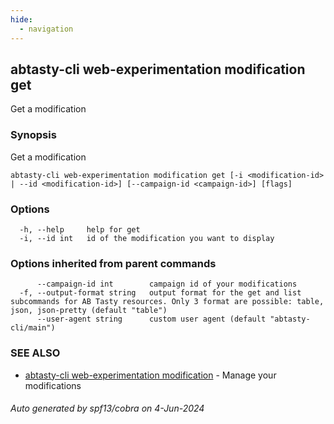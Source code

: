 ```yaml
---
hide:
  - navigation
---
```

## abtasty-cli web-experimentation modification get

Get a modification

### Synopsis

Get a modification

```
abtasty-cli web-experimentation modification get [-i <modification-id> | --id <modification-id>] [--campaign-id <campaign-id>] [flags]
```

### Options

```
  -h, --help     help for get
  -i, --id int   id of the modification you want to display
```

### Options inherited from parent commands

```
      --campaign-id int        campaign id of your modifications
  -f, --output-format string   output format for the get and list subcommands for AB Tasty resources. Only 3 format are possible: table, json, json-pretty (default "table")
      --user-agent string      custom user agent (default "abtasty-cli/main")
```

### SEE ALSO

* [abtasty-cli web-experimentation modification](abtasty-cli_web-experimentation_modification.md)	 - Manage your modifications

###### Auto generated by spf13/cobra on 4-Jun-2024
